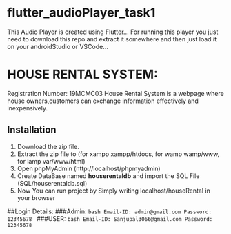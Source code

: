# flutter_audioPlayer_task1
This Audio Player is created using Flutter...
For running this player you just need to download this repo and extract it somewhere and then just load it on your androidStudio or VSCode...


# HOUSE RENTAL SYSTEM:
Registration Number: 19MCMC03
House Rental System is a webpage where house owners,customers can exchange information effectively and inexpensively.

## Installation
1. Download the zip file.
2. Extract the zip file to (for xampp xampp/htdocs, for wamp wamp/www, for lamp var/www/html)
3. Open phpMyAdmin (http://localhost/phpmyadmin)
4. Create DataBase named **houserentaldb** and import the SQL File (SQL/houserentaldb.sql)
5. Now You can run project by Simply writing localhost/houseRental in your browser

##Login Details:
	###Admin:
	```bash
		Email-ID: admin@gmail.com
		Password: 12345678
	```
	###USER:
	```bash
		Email-ID: Sanjupal3066@gmail.com
		Password: 12345678
	```
